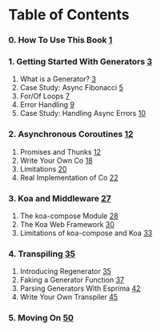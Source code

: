 # Table of Contents

### 0. How To Use This Book [1](#1)

### 1. Getting Started With Generators [3](#3)

1. What is a Generator? [3](#3)
2. Case Study: Async Fibonacci [5](#5)
3. For/Of Loops [7](#7)
4. Error Handling [9](#9)
5. Case Study: Handling Async Errors [10](#10)

### 2. Asynchronous Coroutines [12](#12)

1. Promises and Thunks [12](#12)
2. Write Your Own Co [18](#18)
3. Limitations [20](#20)
4. Real Implementation of Co [22](#22)

### 3. Koa and Middleware [27](#27)

1. The koa-compose Module [28](#28)
2. The Koa Web Framework [30](#30)
3. Limitations of koa-compose and Koa [33](#33)

### 4. Transpiling [35](#35)

1. Introducing Regenerator [35](#35)
2. Faking a Generator Function [37](#37)
3. Parsing Generators With Esprima [42](#42)
4. Write Your Own Transpiler [45](#45)

### 5. Moving On [50](#50)
